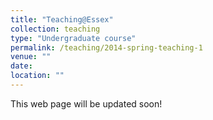 ```yaml
---
title: "Teaching@Essex"
collection: teaching
type: "Undergraduate course"
permalink: /teaching/2014-spring-teaching-1
venue: ""
date:
location: ""
---
```


This web page will be updated soon!
